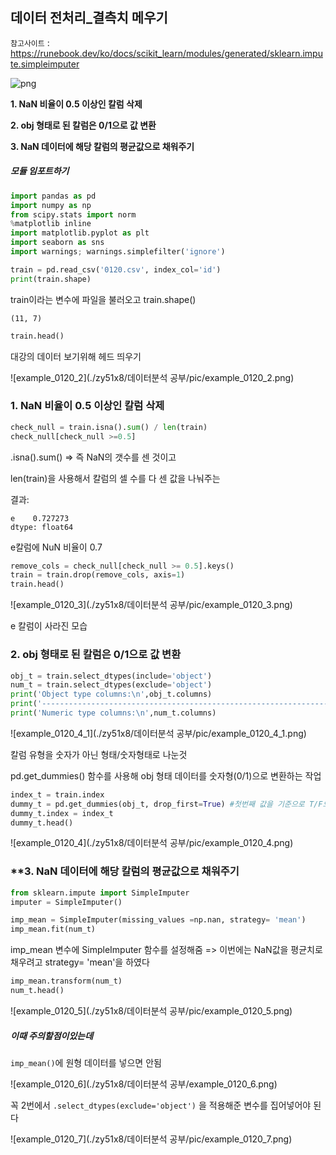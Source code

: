 ## 데이터 전처리_결측치 메우기

`참고사이트` : https://runebook.dev/ko/docs/scikit_learn/modules/generated/sklearn.impute.simpleimputer

![png](example_0120_1.png)

 

**1. NaN 비율이 0.5 이상인 칼럼 삭제**

**2. obj 형태로 된 칼럼은 0/1으로 값 변환**

**3. NaN 데이터에 해당 칼럼의 평균값으로 채워주기**

 

##### 모듈 임포트하기

```python
import pandas as pd
import numpy as np
from scipy.stats import norm
%matplotlib inline
import matplotlib.pyplot as plt
import seaborn as sns
import warnings; warnings.simplefilter('ignore')
```


```python
train = pd.read_csv('0120.csv', index_col='id')
print(train.shape)
```

train이라는 변수에 파일을 불러오고 train.shape()

    (11, 7)

```python
train.head()
```

대강의 데이터 보기위해 헤드 띄우기

![example_0120_2](./zy51x8/데이터분석 공부/pic/example_0120_2.png)

  

 

###  **1. NaN 비율이 0.5 이상인 칼럼 삭제**


```python
check_null = train.isna().sum() / len(train)
check_null[check_null >=0.5]
```

.isna().sum() => 즉 NaN의 갯수를 센 것이고 

len(train)을 사용해서 칼럼의 셀 수를 다 센 값을 나눠주는

결과:


    e    0.727273
    dtype: float64

e칼럼에 NuN 비율이 0.7

 

 

 


```python
remove_cols = check_null[check_null >= 0.5].keys()
train = train.drop(remove_cols, axis=1)
train.head()
```

![example_0120_3](./zy51x8/데이터분석 공부/pic/example_0120_3.png)

e 칼럼이 사라진 모습

  

###   **2. obj 형태로 된 칼럼은 0/1으로 값 변환**


```python
obj_t = train.select_dtypes(include='object')
num_t = train.select_dtypes(exclude='object')
print('Object type columns:\n',obj_t.columns)
print('---------------------------------------------------------------------------------')
print('Numeric type columns:\n',num_t.columns)
```

![example_0120_4_1](./zy51x8/데이터분석 공부/pic/example_0120_4_1.png)

 

 칼럼 유형을 숫자가 아닌 형태/숫자형태로 나눈것

pd.get_dummies() 함수를 사용해 obj 형태 데이터를 숫자형(0/1)으로 변환하는 작업

```python
index_t = train.index
dummy_t = pd.get_dummies(obj_t, drop_first=True) #첫번째 값을 기준으로 T/F으로 나눔
dummy_t.index = index_t
dummy_t.head()
```

![example_0120_4](./zy51x8/데이터분석 공부/pic/example_0120_4.png)

  

  

###   **3. NaN 데이터에 해당 칼럼의 평균값으로 채워주기


```python
from sklearn.impute import SimpleImputer
imputer = SimpleImputer()
```


```python
imp_mean = SimpleImputer(missing_values =np.nan, strategy= 'mean')
imp_mean.fit(num_t)
```

imp_mean 변수에 SimpleImputer 함수를 설정해줌 => 이번에는 NaN값을 평균치로 채우려고 strategy= 'mean'을 하였다


```python
imp_mean.transform(num_t)
num_t.head()
```

![example_0120_5](./zy51x8/데이터분석 공부/pic/example_0120_5.png)

 

 

 

##### 이때 주의할점이있는데

`imp_mean()`에 원형 데이터를 넣으면 안됨 

![example_0120_6](./zy51x8/데이터분석 공부/example_0120_6.png)



꼭 2번에서 `.select_dtypes(exclude='object')` 을 적용해준 변수를 집어넣어야 된다

![example_0120_7](./zy51x8/데이터분석 공부/pic/example_0120_7.png)
